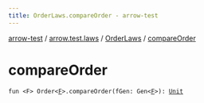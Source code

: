 ```yaml
---
title: OrderLaws.compareOrder - arrow-test
---
```


[arrow-test](../../index.html) / [arrow.test.laws](../index.html) / [OrderLaws](index.html) / [compareOrder](./compare-order.html)

# compareOrder

`fun <F> Order<`[`F`](compare-order.html#F)`>.compareOrder(fGen: Gen<`[`F`](compare-order.html#F)`>): `[`Unit`](https://kotlinlang.org/api/latest/jvm/stdlib/kotlin/-unit/index.html)